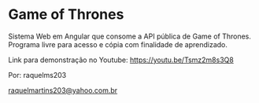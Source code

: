 # Game of Thrones

Sistema Web em Angular que consome a API pública de Game of Thrones.
Programa livre para acesso e cópia com finalidade de aprendizado.

Link para demonstração no Youtube: https://youtu.be/Tsmz2m8s3Q8

Por: raquelms203

raquelmartins203@yahoo.com.br
